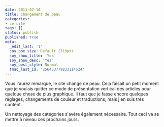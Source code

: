 ```yaml
---
date: 2011-07-10
title: Changement de peau
categories:
- Le site
tags: []
status: publish
published: true
meta:
  _edit_last: '1'
  soy_box_size: Default (310px)
  soy_show_title: 'Yes'
  soy_show_desc: 'Yes'
  soy_post_style: Normal
  tmac_last_id: '256453779833114624'
---
```

Vous l'aurez remarqué, le site change de peau. Cela faisait un petit moment que je voulais quitter ce mode de présentation vertical des articles pour quelque chose de plus graphique. Il faut que je fasse encore quelques réglages, changements de couleur et traductions, mais j'en suis très content.

Un nettoyage des catégories s'avère également nécessaire. Tout ceci va se mettre à niveau ces prochains jours.
